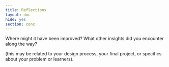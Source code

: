 ```yaml
---
title: Reflections
layout: doc
hide: yes
section: conc
---
```


Where might it have been improved? What other insights did you encounter along the way? 

(this may be related to your design process, your final project, or specifics about your problem or learners).